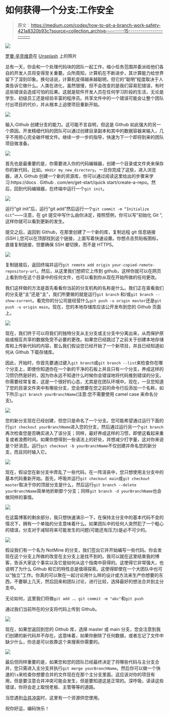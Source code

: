 # 如何获得一个分支:工作安全

> 原文：<https://medium.com/codex/how-to-git-a-branch-work-safety-421a8320b93c?source=collection_archive---------15----------------------->

![](img/985e0d7fa62381b55020a07e5aa5615d.png)

[罗曼·辛克维奇](https://unsplash.com/@synkevych?utm_source=unsplash&utm_medium=referral&utm_content=creditCopyText)在 [Unsplash](https://unsplash.com/s/photos/git?utm_source=unsplash&utm_medium=referral&utm_content=creditCopyText) 上的照片

总有一天，你会和一个处理代码块的团队一起工作，缩小任务范围并委派给他们各自的开发人员将变得至关重要。众所周知，计算机在不断进步，其计算能力给世界留下了深刻印象。换句话说，计算机变得越来越聪明，但它的“聪明”程度取决于人类告诉它做什么。人类在进化，虽然很慢，但不会改变的是我们容易犯错误，有时这些错误会造成可怕的后果。这就是软件开发人员在任何学习阶段的生活，无论是学生、初级员工还是经验丰富的程序员。共享文件中的一个错误可能会让整个团队付出项目的代价，并从根本上迫使项目重新开始。

![](img/5a2af4a801699ef26d914d3fb0390157.png)

输入:Github 创建分支的能力。这可能不言自明，但这是 Github 如此强大的另一个原因。开发精细代码的团队可以通过创建目录副本和其中的数据容器来输入，几乎不用担心完全破坏根文件。继续一步一步的指导，快速为下一个即将到来的团队项目做准备。

![](img/c611d1cb7df49f48ce4652a792cbdf23.png)

首先也是最重要的是，你需要进入你的代码编辑器，创建一个目录或文件夹来保存你的新代码，比如。`mkdir my_new_directory`。一旦你完成了这些，进入浏览器，进入 Github 创建一个新的资源库，你可以通过阅读这里给出的步骤来学习:https://docs . Github . com/en/get-start/quick start/create-a-repo。然后，回到代码编辑器，在终端中运行一个`git init`。

![](img/b2ccdb4a4c3feeab99fd6e827e1e8747.png)

运行“git init”后，运行“git add”然后运行一个`git commit -m “Initialize Git”`——注意，在 git 提交中写什么由你决定，按照惯例，你可以写“初始化 Git ”,这样你就可以看到更新的发生。

提交之后，返回到 Github，在那里创建了一个新的库，复制远程 git 信息链接(SSH ),您可以在顶部找到这个链接，上面写着快速设置。你想点击剪贴板图标，直接复制链接，但要确保 SSH 被切换，而不是 HTTPS。

![](img/a783e49b705eb95ae458602bd6c3b22a.png)

复制链接后，返回终端并运行`git remote add origin your-copied-remote-repository-url`。然后，从这里我们想把它上传到 github，这样你就可以在网页上看到你在这个目录中的任何文件，也可以看到你从现在开始所做的任何更改。

我们这样做的方法是首先看看你当前的分支机构的名称是什么。我们正在查看我们的分支是“主”还是“主”，我们所要做的就是运行`git branch` 和/或`git branch --show-current`。看完你的分公司是经营什么`git push -u origin master`还是`git push -u origin main`。现在，您的本地存储库应该公开发布到您的 Github 页面上。

![](img/a940062d57f741a8c3866e02d4e32444.png)

现在，我们终于可以将我们的独特分支从主分支或主分支中分离出来，从而保护原始或相互共享的数据免受不必要的更改。如果您已经跳过了之前关于创建本地存储库和上传新代码的内容，那么我们假设您已经开始了一个新项目，并且已经知道如何从 Github 下载存储库。

因此，开始时，你首先要通过键入`git branch`或`git branch --list`来检查你在哪个分支上，即使你知道你在一个新的干净的石板上并且只有一个分支，养成这样的习惯仍然是好的，因为你永远不知道什么时候你会错误地将代码推到错误的分支。你需要经常复查，这是一个很好的心态，尤其是在团队环境中。现在，一旦您知道了您的目录文件夹中有哪些分支，您会想要在您之前的命令行后添加一个名称，如下所示:`git branch yourBranchName`(注意:您不需要使用 camel case 来命名分支)。

![](img/97444ad2713211697fa6d1613d21c2b1.png)

您的新分支现在已经创建，但您只是命名了一个分支。您可能希望通过运行下面的行`git checkout yourBranchName`进入您的分支，然后通过运行另一个`git branch`再次检查您是否确实进入了该分支；同样，最好养成这样的习惯，即使这看起来重复或者浪费时间。如果你想得到一些语法上的好处，并想减少打字量，这对你来说是个好消息。运行`git checkout -b yourBranchName`不仅创建并命名您的新分支，而且同时输入它。

![](img/91c0f824102cac363771a21f67b3566d.png)

现在，假设您在新分支中弄乱了一些代码，在一阵沮丧中，您只想使用主分支中的基本代码重新开始。首先，呼吸并运行`git checkout main`或`git checkout master`取决于你的顶层分支是什么，然后运行`git branch --delete yourBranchName`简单地折断那个分支；同样`git branch -d yourBranchName`也会做同样的事情。

![](img/bd23870772e35c98257f27e6eeb59bcf.png)

在这篇博客的剩余部分，我只想快速演示一下，在保持主分支中的基本代码不变的情况下，拥有一个单独的分支意味着什么。如果团队中的任何人突然犯了一个粗心的错误，分支对于减轻将来可能发生的问题(可能还有压力)是必不可少的。

![](img/25cbc02ed5660ab721217e1221c1a6a3.png)

假设我们有一个名为 NotMine 的分支，我们签出它并开始编写一些代码。你会发现在这个分支上所做的改变在主分支上是找不到的。我可以就在这里结束我的博客，告诉大家这个事实以及它是如何从这个指南中获得的。这使得它非常强大，也说明了为什么 Github 和它的特性总是值得探索。这使得即使在一个大团队中也可以“独立”工作。你真的可以聚在一起讨论用什么样的设计或方法来生产你想要的东西，不要聊上几天，然后回来和团队讨论，进行比较，选择最好的想法合并到主分支中。

无论如何，这里我们将做`git add .`、`git commit -m "abc"`和`git push`

通过我们当前所在的分支将代码上传到 Github。

![](img/2a9195f3e5444ecf582bce92932a1128.png)

现在，如果您返回到您的 Github 库，选择 master 或 main 分支，您会注意到我们创建的新代码并不存在。这意味着，如果你删除了任何数据，或者忘记了文件中缺少什么，你总是可以依靠这个来搜索你需要的。

![](img/fe7c45999bb3c527979d25c5cba2378b.png)

最后但同样重要的是，如果您和您的团队已经最终决定了将哪些代码与主分支合并，您只需进入主分支并执行`git merge yourBranchName`。然后你可以做一个快速的`ls`来检查你想要合并的文件现在在那个主分支里面。这应该对你的项目有用，但是要注意合并冲突可能会发生，但是要知道这是正常的。深呼吸，读读这些错误，你将会走上取悦老板、主管等等的道路。

当您遇到[合并冲突](https://www.youtube.com/watch?v=QmKdodJU-js)时，这里有一个资源供您使用。

祝你好运，编码快乐！